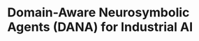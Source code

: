 <!-- markdownlint-disable MD013 MD043 MD050 -->

# Domain-Aware Neurosymbolic Agents (DANA) for Industrial AI

